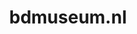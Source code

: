 ---
layout: post
title:  "bdmuseum.nl"
internal_url:  "/dutchgov/bdmuseum.nl.html"
subdomains_count: 13
all_subdomains_count: 14
urls_count: 4
ssl_rank: 0
http_rank: 57
url_link: /data/bdmuseum.nl/urls.txt
all_subdomains_link: /data/bdmuseum.nl/all_subdomains.txt
subdomains_link: /data/bdmuseum.nl/subdomains.txt
categories: dutchgov
---